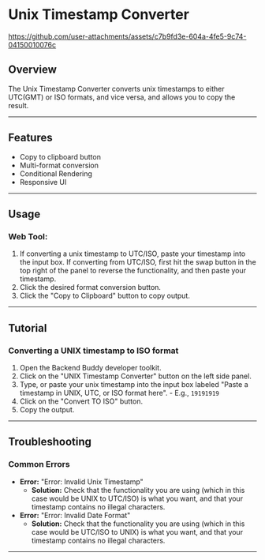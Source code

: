 # Unix Timestamp Converter



https://github.com/user-attachments/assets/c7b9fd3e-604a-4fe5-9c74-04150010076c



## Overview

The Unix Timestamp Converter converts unix timestamps to either UTC(GMT) or ISO formats, and vice versa, and allows you to copy the result.

---

## Features

- Copy to clipboard button
- Multi-format conversion
- Conditional Rendering
- Responsive UI

---

## Usage

### Web Tool:

1. If converting a unix timestamp to UTC/ISO, paste your timestamp into the input box. If converting from UTC/ISO, first hit the swap button in the top right of the panel to reverse the functionality, and then paste your timestamp.
2. Click the desired format conversion button.
3. Click the "Copy to Clipboard" button to copy output.

---

## Tutorial

### Converting a UNIX timestamp to ISO format

1. Open the Backend Buddy developer toolkit.
2. Click on the "UNIX Timestamp Converter" button on the left side panel.
3. Type, or paste your unix timestamp into the input box labeled "Paste a timestamp in UNIX, UTC, or ISO format here". - E.g., `19191919`
4. Click on the "Convert TO ISO" button.
5. Copy the output.

---

## Troubleshooting

### Common Errors

- **Error:** "Error: Invalid Unix Timestamp"
  - **Solution:** Check that the functionality you are using (which in this case would be UNIX to UTC/ISO) is what you want, and that your timestamp contains no illegal characters.
- **Error:** "Error: Invalid Date Format"
  - **Solution:** Check that the functionality you are using (which in this case would be UTC/ISO to UNIX) is what you want, and that your timestamp contains no illegal characters.

---
